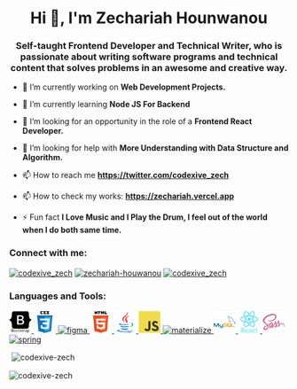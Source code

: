 <h1 align="center">Hi 👋, I'm Zechariah Hounwanou</h1>
<h3 align="center"> Self-taught Frontend Developer and Technical Writer, who is passionate about writing software programs and technical content that solves problems in an awesome and creative way.</h3>

- 🔭 I’m currently working on **Web Development Projects.**

- 🌱 I’m currently learning **Node JS For Backend**

- 👯 I’m looking for an opportunity in the role of a **Frontend React Developer.** 

- 🤝 I’m looking for help with **More Understanding with Data Structure and Algorithm.**

- 📫 How to reach me **https://twitter.com/codexive_zech**

- 📫 How to check my works: **https://zechariah.vercel.app**

- ⚡ Fun fact **I Love Music and I Play the Drum, I feel out of the world when I do both same time.**

<h3 align="left">Connect with me:</h3>
<p align="left">
<a href="https://twitter.com/codexive_zech" target="blank"><img align="center" src="https://raw.githubusercontent.com/rahuldkjain/github-profile-readme-generator/master/src/images/icons/Social/twitter.svg" alt="codexive_zech" height="30" width="40" /></a>
<a href="https://linkedin.com/in/zechariah-houwanou" target="blank"><img align="center" src="https://raw.githubusercontent.com/rahuldkjain/github-profile-readme-generator/master/src/images/icons/Social/linked-in-alt.svg" alt="zechariah-houwanou" height="30" width="40" /></a>
<a href="https://instagram.com/codexive_zech" target="blank"><img align="center" src="https://raw.githubusercontent.com/rahuldkjain/github-profile-readme-generator/master/src/images/icons/Social/instagram.svg" alt="codexive_zech" height="30" width="40" /></a>
</p>

<h3 align="left">Languages and Tools:</h3>
<p align="left"> <a href="https://getbootstrap.com" target="_blank" rel="noreferrer"> <img src="https://raw.githubusercontent.com/devicons/devicon/master/icons/bootstrap/bootstrap-plain-wordmark.svg" alt="bootstrap" width="40" height="40"/> </a> <a href="https://www.w3schools.com/css/" target="_blank" rel="noreferrer"> <img src="https://raw.githubusercontent.com/devicons/devicon/master/icons/css3/css3-original-wordmark.svg" alt="css3" width="40" height="40"/> </a> <a href="https://www.figma.com/" target="_blank" rel="noreferrer"> <img src="https://www.vectorlogo.zone/logos/figma/figma-icon.svg" alt="figma" width="40" height="40"/> </a> <a href="https://www.w3.org/html/" target="_blank" rel="noreferrer"> <img src="https://raw.githubusercontent.com/devicons/devicon/master/icons/html5/html5-original-wordmark.svg" alt="html5" width="40" height="40"/> </a> <a href="https://www.java.com" target="_blank" rel="noreferrer"> <img src="https://raw.githubusercontent.com/devicons/devicon/master/icons/java/java-original.svg" alt="java" width="40" height="40"/> </a> <a href="https://developer.mozilla.org/en-US/docs/Web/JavaScript" target="_blank" rel="noreferrer"> <img src="https://raw.githubusercontent.com/devicons/devicon/master/icons/javascript/javascript-original.svg" alt="javascript" width="40" height="40"/> </a> <a href="https://materializecss.com/" target="_blank" rel="noreferrer"> <img src="https://raw.githubusercontent.com/prplx/svg-logos/5585531d45d294869c4eaab4d7cf2e9c167710a9/svg/materialize.svg" alt="materialize" width="40" height="40"/> </a> <a href="https://www.mysql.com/" target="_blank" rel="noreferrer"> <img src="https://raw.githubusercontent.com/devicons/devicon/master/icons/mysql/mysql-original-wordmark.svg" alt="mysql" width="40" height="40"/> </a> <a href="https://reactjs.org/" target="_blank" rel="noreferrer"> <img src="https://raw.githubusercontent.com/devicons/devicon/master/icons/react/react-original-wordmark.svg" alt="react" width="40" height="40"/> </a> <a href="https://sass-lang.com" target="_blank" rel="noreferrer"> <img src="https://raw.githubusercontent.com/devicons/devicon/master/icons/sass/sass-original.svg" alt="sass" width="40" height="40"/> </a> <a href="https://spring.io/" target="_blank" rel="noreferrer"> <img src="https://www.vectorlogo.zone/logos/springio/springio-icon.svg" alt="spring" width="40" height="40"/> </a> </p>

<p>&nbsp;<img align="center" src="https://github-readme-stats.vercel.app/api?username=codexive-zech&show_icons=true&locale=en" alt="codexive-zech" /></p>

<p><img align="center" src="https://github-readme-streak-stats.herokuapp.com/?user=codexive-zech&" alt="codexive-zech" /></p>

<!-- - 💬 Ask me about ...
- 📫 How to reach me: [Twitter - @codexive_zech](https://twitter.com/codexive_zech)
- 😄 Pronouns: ...
- 👯 I currently **under goinging an Internship at HNGI9** -->

